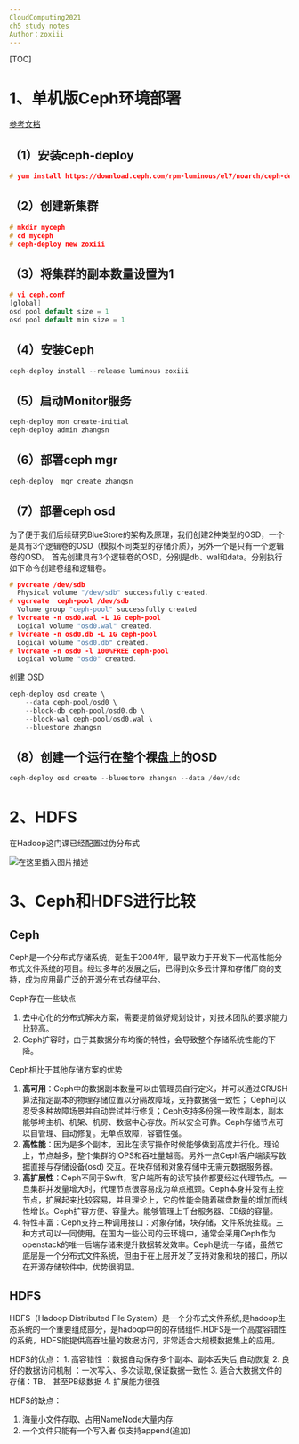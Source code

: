 ```yaml
---
CloudComputing2021
ch5 study notes
Author：zoxiii
---
```


[TOC]


# 1、单机版Ceph环境部署
[参考文档](https://zhuanlan.zhihu.com/p/67832892) 

## （1）安装ceph-deploy

```c
# yum install https://download.ceph.com/rpm-luminous/el7/noarch/ceph-deploy-2.0.0-0.noarch.rpm
```
## （2）创建新集群 

```c
# mkdir myceph
# cd myceph
# ceph-deploy new zoxiii
```
## （3）将集群的副本数量设置为1
```c
# vi ceph.conf
[global]
osd pool default size = 1
osd pool default min size = 1
```
## （4）安装Ceph

```c
ceph-deploy install --release luminous zoxiii
```
## （5）启动Monitor服务

```c
ceph-deploy mon create-initial
ceph-deploy admin zhangsn
```
## （6）部署ceph mgr

```c
ceph-deploy  mgr create zhangsn
```
## （7）部署ceph osd
为了便于我们后续研究BlueStore的架构及原理，我们创建2种类型的OSD，一个是具有3个逻辑卷的OSD（模拟不同类型的存储介质），另外一个是只有一个逻辑卷的OSD。 首先创建具有3个逻辑卷的OSD，分别是db、wal和data。分别执行如下命令创建卷组和逻辑卷。
```c
# pvcreate /dev/sdb
  Physical volume "/dev/sdb" successfully created.
# vgcreate  ceph-pool /dev/sdb
  Volume group "ceph-pool" successfully created
# lvcreate -n osd0.wal -L 1G ceph-pool
  Logical volume "osd0.wal" created.
# lvcreate -n osd0.db -L 1G ceph-pool
  Logical volume "osd0.db" created.
# lvcreate -n osd0 -l 100%FREE ceph-pool
  Logical volume "osd0" created.
```
创建 OSD

```c
ceph-deploy osd create \
    --data ceph-pool/osd0 \
    --block-db ceph-pool/osd0.db \
    --block-wal ceph-pool/osd0.wal \
    --bluestore zhangsn
```
## （8）创建一个运行在整个裸盘上的OSD

```c
ceph-deploy osd create --bluestore zhangsn --data /dev/sdc
```

# 2、HDFS

在Hadoop这门课已经配置过伪分布式

![在这里插入图片描述](https://img-blog.csdnimg.cn/20201025121721277.png)

# 3、Ceph和HDFS进行比较

## Ceph

Ceph是一个分布式存储系统，诞生于2004年，最早致力于开发下一代高性能分布式文件系统的项目。经过多年的发展之后，已得到众多云计算和存储厂商的支持，成为应用最广泛的开源分布式存储平台。

Ceph存在一些缺点

1. 去中心化的分布式解决方案，需要提前做好规划设计，对技术团队的要求能力比较高。
2. Ceph扩容时，由于其数据分布均衡的特性，会导致整个存储系统性能的下降。

Ceph相比于其他存储方案的优势

1. **高可用**：Ceph中的数据副本数量可以由管理员自行定义，并可以通过CRUSH算法指定副本的物理存储位置以分隔故障域，支持数据强一致性； Ceph可以忍受多种故障场景并自动尝试并行修复；Ceph支持多份强一致性副本，副本能够垮主机、机架、机房、数据中心存放。所以安全可靠。Ceph存储节点可以自管理、自动修复。无单点故障，容错性强。
2. **高性能**：因为是多个副本，因此在读写操作时候能够做到高度并行化。理论上，节点越多，整个集群的IOPS和吞吐量越高。另外一点Ceph客户端读写数据直接与存储设备(osd) 交互。在块存储和对象存储中无需元数据服务器。
3. **高扩展性**：Ceph不同于Swift，客户端所有的读写操作都要经过代理节点。一旦集群并发量增大时，代理节点很容易成为单点瓶颈。Ceph本身并没有主控节点，扩展起来比较容易，并且理论上，它的性能会随着磁盘数量的增加而线性增长。Ceph扩容方便、容量大。能够管理上千台服务器、EB级的容量。
4. 特性丰富：Ceph支持三种调用接口：对象存储，块存储，文件系统挂载。三种方式可以一同使用。在国内一些公司的云环境中，通常会采用Ceph作为openstack的唯一后端存储来提升数据转发效率。Ceph是统一存储，虽然它底层是一个分布式文件系统，但由于在上层开发了支持对象和块的接口，所以在开源存储软件中，优势很明显。



##  HDFS

  HDFS（Hadoop Distributed File System）是一个分布式文件系统,是hadoop生态系统的一个重要组成部分，是hadoop中的的存储组件.HDFS是一个高度容错性的系统，HDFS能提供高吞吐量的数据访问，非常适合大规模数据集上的应用。

  HDFS的优点：
    1. 高容错性 ：数据自动保存多个副本、副本丢失后,自动恢复
    2. 良好的数据访问机制 ：一次写入、多次读取,保证数据一致性
    3. 适合大数据文件的存储：TB、 甚至PB级数据 
    4. 扩展能力很强

  HDFS的缺点：

1. 海量小文件存取、占用NameNode大量内存
2. 一个文件只能有一个写入者  仅支持append(追加)
